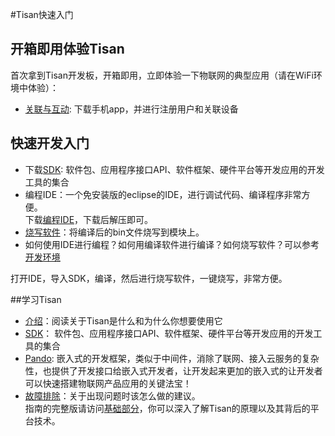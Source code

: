 #Tisan快速入门  
  

## 开箱即用体验Tisan  
首次拿到Tisan开发板，开箱即用，立即体验一下物联网的典型应用（请在WiFi环境中体验）：  
- [关联与互动](Guide/app_dev.md): 下载手机app，并进行注册用户和关联设备  
  
## 快速开发入门  
- 下载[SDK](): 软件包、应用程序接口API、软件框架、硬件平台等开发应用的开发工具的集合  
- 编程IDE：一个免安装版的eclipse的IDE，进行调试代码、编译程序非常方便。  
  下载[编程IDE](http://pan.baidu.com/s/1qW9VpX6)，下载后解压即可。
- [烧写软件](http://pan.baidu.com/s/1bnyk36n)：将编译后的bin文件烧写到模块上。  
- 如何使用IDE进行编程？如何用编译软件进行编译？如何烧写软件？可以参考[开发环境](开发环境.md)   

打开IDE，导入SDK，编译，然后进行烧写软件，一键烧写，非常方便。
   

##学习Tisan  

- [介绍](Guide/Introduction.md)：阅读关于Tisan是什么和为什么你想要使用它  
- [SDK]()： 软件包、应用程序接口API、软件框架、硬件平台等开发应用的开发工具的集合  
- [Pando](固件开发.md): 嵌入式的开发框架，类似于中间件，消除了联网、接入云服务的复杂性，也提供了开发接口给嵌入式开发者，让开发起来更加的嵌入式的让开发者可以快速搭建物联网产品应用的关键法宝！   
- [故障排除](Guide/Troubleshooting.md)：关于出现问题时该怎么做的建议。  
指南的完整版请访问[基础部分]()，你可以深入了解Tisan的原理以及其背后的平台技术。  







